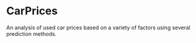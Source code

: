 # CarPrices
An analysis of used car prices based on a variety of factors using several prediction methods.
